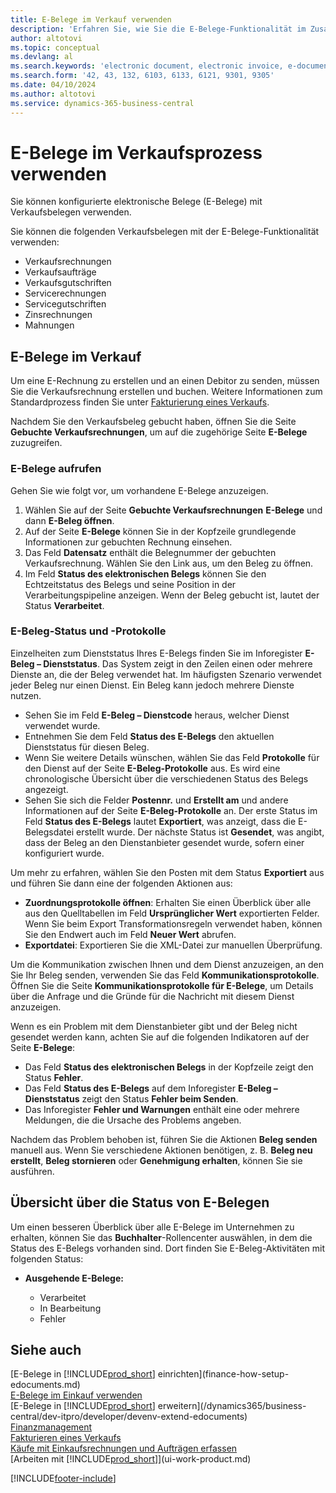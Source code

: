 ```yaml
---
title: E-Belege im Verkauf verwenden
description: 'Erfahren Sie, wie Sie die E-Belege-Funktionalität im Zusammenhang mit Verkäufen verwenden.'
author: altotovi
ms.topic: conceptual
ms.devlang: al
ms.search.keywords: 'electronic document, electronic invoice, e-document, e-invoice, sales, deliver'
ms.search.form: '42, 43, 132, 6103, 6133, 6121, 9301, 9305'
ms.date: 04/10/2024
ms.author: altotovi
ms.service: dynamics-365-business-central
---
```


# E-Belege im Verkaufsprozess verwenden

Sie können konfigurierte elektronische Belege (E-Belege) mit Verkaufsbelegen verwenden.

Sie können die folgenden Verkaufsbelegen mit der E-Belege-Funktionalität verwenden:  

- Verkaufsrechnungen
- Verkaufsaufträge
- Verkaufsgutschriften
- Servicerechnungen
- Servicegutschriften
- Zinsrechnungen
- Mahnungen

## E-Belege im Verkauf  

Um eine E-Rechnung zu erstellen und an einen Debitor zu senden, müssen Sie die Verkaufsrechnung erstellen und buchen. Weitere Informationen zum Standardprozess finden Sie unter [Fakturierung eines Verkaufs](sales-how-invoice-sales.md).

Nachdem Sie den Verkaufsbeleg gebucht haben, öffnen Sie die Seite **Gebuchte Verkaufsrechnungen**, um auf die zugehörige Seite **E-Belege** zuzugreifen.

### E-Belege aufrufen   

Gehen Sie wie folgt vor, um vorhandene E-Belege anzuzeigen.

1. Wählen Sie auf der Seite **Gebuchte Verkaufsrechnungen** **E-Belege** und dann **E-Beleg öffnen**.
2. Auf der Seite **E-Belege** können Sie in der Kopfzeile grundlegende Informationen zur gebuchten Rechnung einsehen.
3. Das Feld **Datensatz** enthält die Belegnummer der gebuchten Verkaufsrechnung. Wählen Sie den Link aus, um den Beleg zu öffnen.
4. Im Feld **Status des elektronischen Belegs** können Sie den Echtzeitstatus des Belegs und seine Position in der Verarbeitungspipeline anzeigen. Wenn der Beleg gebucht ist, lautet der Status **Verarbeitet**.

### E-Beleg-Status und -Protokolle 

Einzelheiten zum Dienststatus Ihres E-Belegs finden Sie im Inforegister **E-Beleg – Dienststatus**. Das System zeigt in den Zeilen einen oder mehrere Dienste an, die der Beleg verwendet hat. Im häufigsten Szenario verwendet jeder Beleg nur einen Dienst. Ein Beleg kann jedoch mehrere Dienste nutzen.

- Sehen Sie im Feld **E-Beleg – Dienstcode** heraus, welcher Dienst verwendet wurde.
- Entnehmen Sie dem Feld **Status des E-Belegs** den aktuellen Dienststatus für diesen Beleg.
- Wenn Sie weitere Details wünschen, wählen Sie das Feld **Protokolle** für den Dienst auf der Seite **E-Beleg-Protokolle** aus. Es wird eine chronologische Übersicht über die verschiedenen Status des Belegs angezeigt.
- Sehen Sie sich die Felder **Postennr.** und **Erstellt am** und andere Informationen auf der Seite **E-Beleg-Protokolle** an. Der erste Status im Feld **Status des E-Belegs** lautet **Exportiert**, was anzeigt, dass die E-Belegsdatei erstellt wurde. Der nächste Status ist **Gesendet**, was angibt, dass der Beleg an den Dienstanbieter gesendet wurde, sofern einer konfiguriert wurde.

Um mehr zu erfahren, wählen Sie den Posten mit dem Status **Exportiert** aus und führen Sie dann eine der folgenden Aktionen aus:

- **Zuordnungsprotokolle öffnen**: Erhalten Sie einen Überblick über alle aus den Quelltabellen im Feld **Ursprünglicher Wert** exportierten Felder. Wenn Sie beim Export Transformationsregeln verwendet haben, können Sie den Endwert auch im Feld **Neuer Wert** abrufen.
- **Exportdatei**: Exportieren Sie die XML-Datei zur manuellen Überprüfung.

Um die Kommunikation zwischen Ihnen und dem Dienst anzuzeigen, an den Sie Ihr Beleg senden, verwenden Sie das Feld **Kommunikationsprotokolle**. Öffnen Sie die Seite **Kommunikationsprotokolle für E-Belege**, um Details über die Anfrage und die Gründe für die Nachricht mit diesem Dienst anzuzeigen.

Wenn es ein Problem mit dem Dienstanbieter gibt und der Beleg nicht gesendet werden kann, achten Sie auf die folgenden Indikatoren auf der Seite **E-Belege**:

- Das Feld **Status des elektronischen Belegs** in der Kopfzeile zeigt den Status **Fehler**.
- Das Feld **Status des E-Belegs** auf dem Inforegister **E-Beleg – Dienststatus** zeigt den Status **Fehler beim Senden**.
- Das Inforegister **Fehler und Warnungen** enthält eine oder mehrere Meldungen, die die Ursache des Problems angeben.

Nachdem das Problem behoben ist, führen Sie die Aktionen **Beleg senden** manuell aus. Wenn Sie verschiedene Aktionen benötigen, z. B. **Beleg neu erstellt**, **Beleg stornieren** oder **Genehmigung erhalten**, können Sie sie ausführen.

## Übersicht über die Status von E-Belegen

Um einen besseren Überblick über alle E-Belege im Unternehmen zu erhalten, können Sie das **Buchhalter**-Rollencenter auswählen, in dem die Status des E-Belegs vorhanden sind. Dort finden Sie E-Beleg-Aktivitäten mit folgenden Status:

- **Ausgehende E-Belege:**

    - Verarbeitet
    - In Bearbeitung
    - Fehler


## Siehe auch 

[E-Belege in [!INCLUDE[prod_short](includes/prod_short.md)] einrichten](finance-how-setup-edocuments.md)    
[E-Belege im Einkauf verwenden](finance-how-use-edocuments-purchase.md)  
[E-Belege in [!INCLUDE[prod_short](includes/prod_short.md)] erweitern](/dynamics365/business-central/dev-itpro/developer/devenv-extend-edocuments)    
[Finanzmanagement](finance.md)    
[Fakturieren eines Verkaufs](sales-how-invoice-sales.md)    
[Käufe mit Einkaufsrechnungen und Aufträgen erfassen](purchasing-how-record-purchases.md)    
[Arbeiten mit [!INCLUDE[prod_short](includes/prod_short.md)]](ui-work-product.md)  

[!INCLUDE[footer-include](includes/footer-banner.md)]

